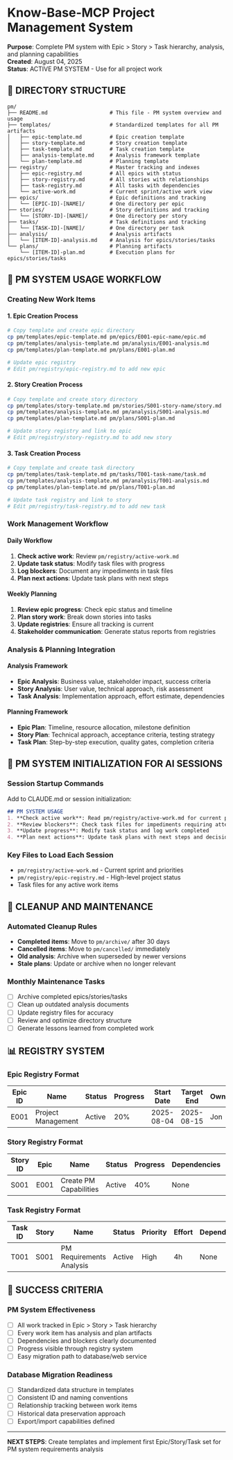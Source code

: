 # Know-Base-MCP Project Management System

**Purpose**: Complete PM system with Epic > Story > Task hierarchy, analysis, and planning capabilities  
**Created**: August 04, 2025  
**Status**: ACTIVE PM SYSTEM - Use for all project work

## 📂 DIRECTORY STRUCTURE

```
pm/
├── README.md                    # This file - PM system overview and usage
├── templates/                   # Standardized templates for all PM artifacts
│   ├── epic-template.md         # Epic creation template
│   ├── story-template.md        # Story creation template  
│   ├── task-template.md         # Task creation template
│   ├── analysis-template.md     # Analysis framework template
│   └── plan-template.md         # Planning template
├── registry/                    # Master tracking and indexes
│   ├── epic-registry.md         # All epics with status
│   ├── story-registry.md        # All stories with relationships
│   ├── task-registry.md         # All tasks with dependencies
│   └── active-work.md           # Current sprint/active work view
├── epics/                       # Epic definitions and tracking
│   └── [EPIC-ID]-[NAME]/        # One directory per epic
├── stories/                     # Story definitions and tracking  
│   └── [STORY-ID]-[NAME]/       # One directory per story
├── tasks/                       # Task definitions and tracking
│   └── [TASK-ID]-[NAME]/        # One directory per task
├── analysis/                    # Analysis artifacts
│   └── [ITEM-ID]-analysis.md    # Analysis for epics/stories/tasks
└── plans/                       # Planning artifacts
    └── [ITEM-ID]-plan.md        # Execution plans for epics/stories/tasks
```

## 🎯 PM SYSTEM USAGE WORKFLOW

### **Creating New Work Items**

#### 1. Epic Creation Process
```bash
# Copy template and create epic directory
cp pm/templates/epic-template.md pm/epics/E001-epic-name/epic.md
cp pm/templates/analysis-template.md pm/analysis/E001-analysis.md
cp pm/templates/plan-template.md pm/plans/E001-plan.md

# Update epic registry
# Edit pm/registry/epic-registry.md to add new epic
```

#### 2. Story Creation Process  
```bash
# Copy template and create story directory
cp pm/templates/story-template.md pm/stories/S001-story-name/story.md
cp pm/templates/analysis-template.md pm/analysis/S001-analysis.md
cp pm/templates/plan-template.md pm/plans/S001-plan.md

# Update story registry and link to epic
# Edit pm/registry/story-registry.md to add new story
```

#### 3. Task Creation Process
```bash
# Copy template and create task directory  
cp pm/templates/task-template.md pm/tasks/T001-task-name/task.md
cp pm/templates/analysis-template.md pm/analysis/T001-analysis.md
cp pm/templates/plan-template.md pm/plans/T001-plan.md

# Update task registry and link to story
# Edit pm/registry/task-registry.md to add new task
```

### **Work Management Workflow**

#### Daily Workflow
1. **Check active work**: Review `pm/registry/active-work.md`
2. **Update task status**: Modify task files with progress
3. **Log blockers**: Document any impediments in task files
4. **Plan next actions**: Update task plans with next steps

#### Weekly Planning
1. **Review epic progress**: Check epic status and timeline
2. **Plan story work**: Break down stories into tasks
3. **Update registries**: Ensure all tracking is current
4. **Stakeholder communication**: Generate status reports from registries

### **Analysis & Planning Integration**

#### Analysis Framework
- **Epic Analysis**: Business value, stakeholder impact, success criteria
- **Story Analysis**: User value, technical approach, risk assessment  
- **Task Analysis**: Implementation approach, effort estimate, dependencies

#### Planning Framework
- **Epic Plan**: Timeline, resource allocation, milestone definition
- **Story Plan**: Technical approach, acceptance criteria, testing strategy
- **Task Plan**: Step-by-step execution, quality gates, completion criteria

## 🔄 PM SYSTEM INITIALIZATION FOR AI SESSIONS

### **Session Startup Commands**
Add to CLAUDE.md or session initialization:

```markdown
## PM SYSTEM USAGE
1. **Check active work**: Read pm/registry/active-work.md for current priorities
2. **Review blockers**: Check task files for impediments requiring attention
3. **Update progress**: Modify task status and log work completed
4. **Plan next actions**: Update task plans with next steps and decisions needed
```

### **Key Files to Load Each Session**
- `pm/registry/active-work.md` - Current sprint and priorities
- `pm/registry/epic-registry.md` - High-level project status
- Task files for any active work items

## 🧹 CLEANUP AND MAINTENANCE

### **Automated Cleanup Rules**
- **Completed items**: Move to `pm/archive/` after 30 days
- **Cancelled items**: Move to `pm/cancelled/` immediately
- **Old analysis**: Archive when superseded by newer versions
- **Stale plans**: Update or archive when no longer relevant

### **Monthly Maintenance Tasks**
- [ ] Archive completed epics/stories/tasks
- [ ] Clean up outdated analysis documents
- [ ] Update registry files for accuracy
- [ ] Review and optimize directory structure
- [ ] Generate lessons learned from completed work

## 📊 REGISTRY SYSTEM

### **Epic Registry Format**
| Epic ID | Name | Status | Progress | Start Date | Target End | Owner |
|---------|------|--------|----------|------------|------------|-------|
| E001 | Project Management | Active | 20% | 2025-08-04 | 2025-08-15 | Jon |

### **Story Registry Format**  
| Story ID | Epic | Name | Status | Progress | Dependencies | Owner |
|----------|------|------|--------|----------|--------------|-------|
| S001 | E001 | Create PM Capabilities | Active | 40% | None | Jon |

### **Task Registry Format**
| Task ID | Story | Name | Status | Priority | Effort | Dependencies | Owner |
|---------|-------|------|--------|----------|--------|--------------|-------|
| T001 | S001 | PM Requirements Analysis | Active | High | 4h | None | Jon |

## 🎯 SUCCESS CRITERIA

### **PM System Effectiveness**
- [ ] All work tracked in Epic > Story > Task hierarchy
- [ ] Every work item has analysis and plan artifacts
- [ ] Dependencies and blockers clearly documented
- [ ] Progress visible through registry system
- [ ] Easy migration path to database/web service

### **Database Migration Readiness**
- [ ] Standardized data structure in templates
- [ ] Consistent ID and naming conventions
- [ ] Relationship tracking between work items
- [ ] Historical data preservation approach
- [ ] Export/import capabilities defined

---

**NEXT STEPS**: Create templates and implement first Epic/Story/Task set for PM system requirements analysis
